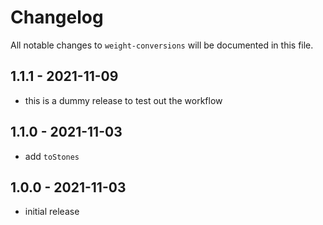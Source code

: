 # Changelog

All notable changes to `weight-conversions` will be documented in this file.

## 1.1.1 - 2021-11-09

- this is a dummy release to test out the workflow

## 1.1.0 - 2021-11-03

- add `toStones`

## 1.0.0 - 2021-11-03

- initial release
